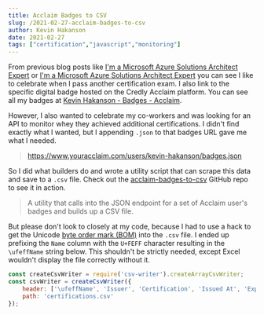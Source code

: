 ```yaml
---
title: Acclaim Badges to CSV
slug: /2021-02-27-acclaim-badges-to-csv
author: Kevin Hakanson
date: 2021-02-27
tags: ["certification","javascript","monitoring"]
---
```


From previous blog posts like [I'm a Microsoft Azure Solutions Architect Expert](/2020-10-30-im-a-microsoft-azure-solutions-architect-expert) or [I'm a Microsoft Azure Solutions Architect Expert](/2020-10-30-im-a-microsoft-azure-solutions-architect-expert) you can see I like to celebrate when I pass another certification exam.  I also link to the specific digital badge hosted on the Credly Acclaim platform.  You can see all my badges at [Kevin Hakanson - Badges - Acclaim](https://www.youracclaim.com/users/kevin-hakanson/badges).

However, I also wanted to celebrate my co-workers and was looking for an API to monitor whey they achieved additional certifications.  I didn't find exactly what I wanted, but I appending `.json` to that badges URL gave me what I needed.

> https://www.youracclaim.com/users/kevin-hakanson/badges.json

So I did what builders do and wrote a utility script that can scrape this data and save to a `.csv` file.  Check out the [acclaim-badges-to-csv](https://github.com/hakanson/acclaim-badges-to-csv) GitHub repo to see it in action.

> A utility that calls into the JSON endpoint for a set of Acclaim user's badges and builds up a CSV file.

But please don't look to closely at my code, because I had to use a hack to get the Unicode [byte order mark (BOM)](https://en.wikipedia.org/wiki/Byte_order_mark) into the `.csv` file.  I ended up prefixing the `Name` column with the `U+FEFF` character resulting in the `\ufeffName` string below.  This shouldn't be strictly needed, except Excel wouldn't display the file correctly without it.

```javascript
const createCsvWriter = require('csv-writer').createArrayCsvWriter;
const csvWriter = createCsvWriter({
    header: ['\ufeffName', 'Issuer', 'Certification', 'Issued At', 'Expires At'],
    path: 'certifications.csv'
});
```